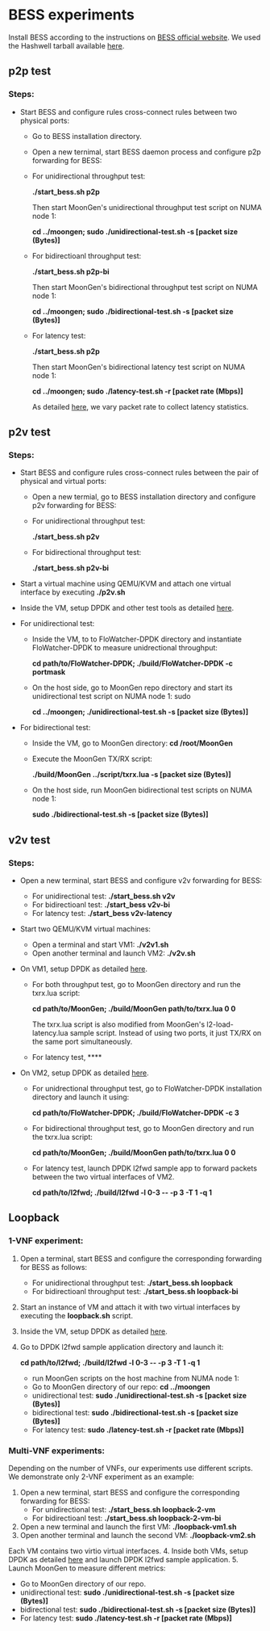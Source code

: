 # BESS experiments
Install BESS according to the instructions on [BESS official website](https://github.com/NetSys/bess). We used the Hashwell tarball available [here](https://github.com/NetSys/bess/releases/download/v0.4.0/bess-haswell-linux.tar.gz).

## p2p test
### Steps:
* Start BESS and configure rules cross-connect rules between two physical ports:
    * Go to BESS installation directory.
    * Open a new ternimal, start BESS daemon process and configure p2p forwarding for BESS:
     * For unidirectional throughput test: 
     
       **./start_bess.sh p2p**
     
       Then start MoonGen's unidirectional throughput test script on NUMA node 1:
       
       **cd ../moongen; sudo ./unidirectional-test.sh -s [packet size (Bytes)]**
     * For bidirectioanl throughput test: 
     
       **./start_bess.sh p2p-bi**

       Then start MoonGen's bidirectional throughput test script on NUMA node 1:
       
       **cd ../moongen; sudo ./bidirectional-test.sh  -s [packet size (Bytes)]**
     * For latency test:
     
       **./start_bess.sh p2p**
       
       Then start MoonGen's bidirectional latency test script on NUMA node 1:

       **cd ../moongen; sudo ./latency-test.sh -r [packet rate (Mbps)]**
       
       As detailed [here](https://github.com/ztz1989/software-switches/blob/artifacts/moongen/README.md#latency-test), we vary packet rate to collect latency statistics. 

## p2v test
### Steps:
* Start BESS and configure rules cross-connect rules between the pair of physical and virtual ports:
    * Open a new termial, go to BESS installation directory and configure p2v forwarding for BESS:
     * For unidirectional throughput test: 
     
       **./start_bess.sh p2v**
     
     * For bidirectional throughput test:
     
       **./start_bess.sh p2v-bi**
     
* Start a virtual machine using QEMU/KVM and attach one virtual interface by executing **./p2v.sh**
* Inside the VM, setup DPDK and other test tools as detailed [here](https://github.com/ztz1989/software-switches/blob/artifacts/README-VM.md).
* For unidirectional test:
    * Inside the VM, to to FloWatcher-DPDK directory and instantiate FloWatcher-DPDK to measure unidrectional throughput:  
    
      **cd path/to/FloWatcher-DPDK; ./build/FloWatcher-DPDK -c portmask**
      
    * On the host side, go to MoonGen repo directory and start its unidirectional test script on NUMA node 1: sudo 
    
      **cd ../moongen; ./unidirectional-test.sh -s [packet size (Bytes)]**
      
* For bidirectional test:
    * Inside the VM, go to MoonGen directory: **cd /root/MoonGen**
    * Execute the MoonGen TX/RX script: 
    
      **./build/MoonGen ../script/txrx.lua -s [packet size (Bytes)]**
    * On the host side, run MoonGen bidirectional test scripts on NUMA node 1: 
    
      **sudo ./bidirectional-test.sh -s [packet size (Bytes)]**

## v2v test
### Steps:
* Open a new terminal, start BESS and configure v2v forwarding for BESS:
     * For unidirectional test: **./start_bess.sh v2v**
     * For bidirectioanl test: **./start_bess v2v-bi**
     * For latency test: **./start_bess v2v-latency**
* Start two QEMU/KVM virtual machines:
    * Open a terminal and start VM1: **./v2v1.sh**    
    * Open another terminal and launch VM2: **./v2v.sh**
* On VM1, setup DPDK as detailed [here](https://github.com/ztz1989/software-switches/blob/artifacts/README-VM.md).
    * For both throughput test, go to MoonGen directory and run the txrx.lua script:
    
      **cd path/to/MoonGen; ./build/MoonGen path/to/txrx.lua 0 0**
      
      The txrx.lua script is also modified from MoonGen's l2-load-latency.lua sample script. Instead of using two ports, it just TX/RX on the same port simultaneously.
    
    * For latency test, ****
      
* On VM2, setup DPDK as detailed [here](https://github.com/ztz1989/software-switches/blob/artifacts/README-VM.md).
    * For unidrectional throughput test, go to FloWatcher-DPDK installation directory and launch it using: 
    
      **cd path/to/FloWatcher-DPDK; ./build/FloWatcher-DPDK -c 3**
      
    * For bidirectional throughput test, go to MoonGen directory and run the txrx.lua script:
    
      **cd path/to/MoonGen; ./build/MoonGen path/to/txrx.lua 0 0**
      
    * For latency test, launch DPDK l2fwd sample app to forward packets between the two virtual interfaces of VM2.
    
      **cd path/to/l2fwd; ./build/l2fwd -l 0-3 -- -p 3 -T 1 -q 1**
  
## Loopback
### 1-VNF experiment:
  1. Open a terminal, start BESS and configure the corresponding forwarding for BESS as follows: 
      * For unidirectional throughput test: **./start_bess.sh loopback**
      * For bidirectioanl throughput test: **./start_bess.sh loopback-bi**
  2. Start an instance of VM and attach it with two virtual interfaces by executing the **loopback.sh** script.
  3. Inside the VM, setup DPDK as detailed [here](https://github.com/ztz1989/software-switches/blob/artifacts/README-VM.md). 
  4. Go to DPDK l2fwd sample application directory and launch it:
      
        **cd path/to/l2fwd; ./build/l2fwd -l 0-3 -- -p 3 -T 1 -q 1**
      * run MoonGen scripts on the host machine from NUMA node 1:
       * Go to MoonGen directory of our repo: **cd ../moongen**
       * unidirectional test: **sudo ./unidirectional-test.sh -s [packet size (Bytes)]**
       * bidirectional test: **sudo ./bidirectional-test.sh -s [packet size (Bytes)]**
       * For latency test: **sudo ./latency-test.sh -r [packet rate (Mbps)]**
     
### Multi-VNF experiments:
Depending on the number of VNFs, our experiments use different scripts. We demonstrate only 2-VNF experiment as an example:
1. Open a new terminal, start BESS and configure the corresponding forwarding for BESS:
     * For unidirectional test: **./start_bess.sh loopback-2-vm**
     * For bidirectioanl test: **./start_bess.sh loopback-2-vm-bi**
2. Open a new terminal and launch the first VM: **./loopback-vm1.sh**
3. Open another terminal and launch the second VM: **./loopback-vm2.sh**

Each VM contains two virtio virtual interfaces.
4. Inside both VMs, setup DPDK as detailed [here](https://github.com/ztz1989/software-switches/blob/artifacts/README-VM.md) and launch DPDK l2fwd sample application.
5. Launch MoonGen to measure different metrics:
   * Go to MoonGen directory of our repo.
   * unidirectional test: **sudo ./unidirectional-test.sh -s [packet size (Bytes)]**
   * bidirectional test: **sudo ./bidirectional-test.sh -s [packet size (Bytes)]**
   * For latency test: 
     **sudo ./latency-test.sh -r [packet rate (Mbps)]**

